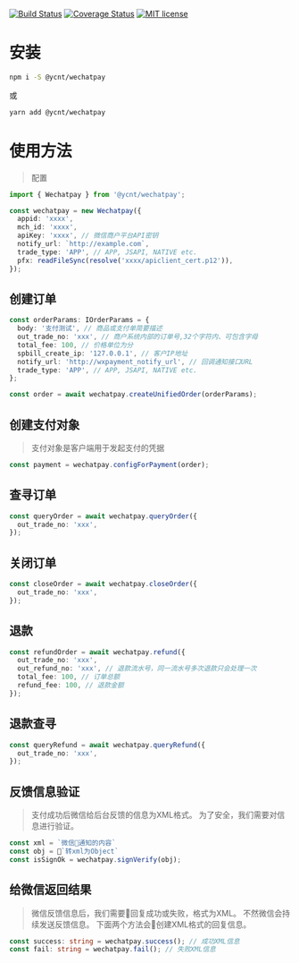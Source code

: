 [![Build Status](https://travis-ci.org/yc-node-typescript/wechatpay.svg?branch=master)](https://travis-ci.org/yc-node-typescript/wechatpay.svg?branch=master)
[![Coverage Status](https://coveralls.io/repos/github/yc-node-typescript/wechatpay/badge.svg?branch=master)](https://coveralls.io/github/yc-node-typescript/wechatpay?branch=master)
[![MIT license](http://img.shields.io/badge/license-MIT-brightgreen.svg)](http://opensource.org/licenses/MIT)

# 安装

```bash
npm i -S @ycnt/wechatpay
```
或
```bash
yarn add @ycnt/wechatpay
```
# 使用方法
> 配置
```ts
import { Wechatpay } from '@ycnt/wechatpay';

const wechatpay = new Wechatpay({
  appid: 'xxxx',
  mch_id: 'xxxx',
  apiKey: 'xxxx', // 微信商户平台API密钥
  notify_url: `http://example.com`,
  trade_type: 'APP', // APP, JSAPI, NATIVE etc.
  pfx: readFileSync(resolve('xxxx/apiclient_cert.p12')),
});
```

## 创建订单
```ts
const orderParams: IOrderParams = {
  body: '支付测试', // 商品或支付单简要描述
  out_trade_no: 'xxx', // 商户系统内部的订单号,32个字符内、可包含字母
  total_fee: 100, // 价格单位为分
  spbill_create_ip: '127.0.0.1', // 客户IP地址
  notify_url: 'http://wxpayment_notify_url', // 回调通知接口URL
  trade_type: 'APP', // APP, JSAPI, NATIVE etc.
};

const order = await wechatpay.createUnifiedOrder(orderParams);
```

## 创建支付对象
> 支付对象是客户端用于发起支付的凭据
```ts
const payment = wechatpay.configForPayment(order);
```

## 查寻订单
```ts
const queryOrder = await wechatpay.queryOrder({
  out_trade_no: 'xxx',
});
```

## 关闭订单
```ts
const closeOrder = await wechatpay.closeOrder({
  out_trade_no: 'xxx',
});
```

## 退款
```ts
const refundOrder = await wechatpay.refund({
  out_trade_no: 'xxx',
  out_refund_no: 'xxx', // 退款流水号，同一流水号多次退款只会处理一次
  total_fee: 100, // 订单总额
  refund_fee: 100, // 退款金额
});
```

## 退款查寻
```ts
const queryRefund = await wechatpay.queryRefund({
  out_trade_no: 'xxx',
});
```

## 反馈信息验证
> 支付成功后微信给后台反馈的信息为XML格式。
为了安全，我们需要对信息进行验证。
```ts
const xml = `微信通知的内容`
const obj = `转xml为Object`
const isSignOk = wechatpay.signVerify(obj);
```

## 给微信返回结果
> 微信反馈信息后，我们需要回复成功或失败，格式为XML。
不然微信会持续发送反馈信息。
下面两个方法会创建XML格式的回复信息。
```ts
const success: string = wechatpay.success(); // 成功XML信息
const fail: string = wechatpay.fail(); // 失败XML信息
```